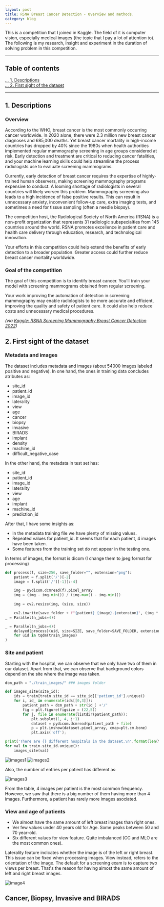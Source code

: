 ```yaml
---
layout: post
title: RSNA Breast Cancer Detection - Overview and methods.
category: blog
---
```


This is a competition that I joined in Kaggle. The field of it is computer vision, especially medical images (the topic that I pay a lot of attention to). The following is my research, insight and experiment in the duration of solving problem in this competition. 

---------
## Table of contents
[... 1. Descriptions](#descriptions)  
[... 2. First sight of the dataset](#firstsight)  

---------


## 1. Descriptions<a name="descriptions"></a>
### Overview
According to the WHO, breast cancer is the most commonly occurring cancer worldwide. In 2020 alone, there were 2.3 million new breast cancer diagnoses and 685,000 deaths. Yet breast cancer mortality in high-income countries has dropped by 40% since the 1980s when health authorities implemented regular mammography screening in age groups considered at risk. Early detection and treatment are critical to reducing cancer fatalities, and your machine learning skills could help streamline the process radiologists use to evaluate screening mammograms.

Currently, early detection of breast cancer requires the expertise of highly-trained human observers, making screening mammography programs expensive to conduct. A looming shortage of radiologists in several countries will likely worsen this problem. Mammography screening also leads to a high incidence of false positive results. This can result in unnecessary anxiety, inconvenient follow-up care, extra imaging tests, and sometimes a need for tissue sampling (often a needle biopsy).

The competition host, the Radiological Society of North America (RSNA) is a non-profit organization that represents 31 radiologic subspecialties from 145 countries around the world. RSNA promotes excellence in patient care and health care delivery through education, research, and technological innovation.

Your efforts in this competition could help extend the benefits of early detection to a broader population. Greater access could further reduce breast cancer mortality worldwide. 

### Goal of the competition
The goal of this competition is to identify breast cancer. You'll train your model with screening mammograms obtained from regular screening.

Your work improving the automation of detection in screening mammography may enable radiologists to be more accurate and efficient, improving the quality and safety of patient care. It could also help reduce costs and unnecessary medical procedures.

*(via [Kaggle: RSNA Screening Mammography Breast Cancer Detection 2022](https://www.kaggle.com/competitions/rsna-breast-cancer-detection/overview))*

## 2. First sight of the dataset<a name='firstsight'></a>
### Metadata and images
The dataset includes metadata and images (about 54000 images labeled positive and negative). In one hand, the ones in training data concludes atributes as:

* site_id	
* patient_id
* image_id	
* laterality
* view
* age	
* cancer
* biopsy
* invasive
* BIRADS
* implant
* density
* machine_id
* difficult_negative_case     

In the other hand, the metadata in test set has:

* site_id
* patient_id
* image_id
* laterality
* view
* age
* implant
* machine_id
* prediction_id

After that, I have some insights as:
* In the metadata training file we have plenty of missing values.
* Repeated values for patient_id. It seems that for each patient, 4 images have been taken.
* Some features from the training set do not appear in the testing one.

In terms of images, the format is dicom (I change them to jpeg format for processing)

``` Python
def process(f, size=256, save_folder="", extension="png"):
    patient = f.split('/')[-2]
    image = f.split('/')[-1][:-4]

    img = pydicom.dcmread(f).pixel_array
    img = (img - img.min()) / (img.max() - img.min())
    
    img = cv2.resize(img, (size, size))

    cv2.imwrite(save_folder + f"{patient}_{image}.{extension}", (img * 255).astype(np.uint8))
_ = Parallel(n_jobs=4)(

_ = Parallel(n_jobs=4)(
    delayed(process)(uid, size=SIZE, save_folder=SAVE_FOLDER, extension=EXTENSION)
    for uid in tqdm(train_images)
)
```

### Site and patient

Starting with the hospital, we can observe that we only have two of them in our dataset. Apart from that, we can observe that background colors depend on the site where the image was taken.

``` Python 
dcm_path = "./train_images/" ### images folder

def images_site(site_id):
    ids = train[train.site_id == site_id]['patient_id'].unique()
    for i, id_ in enumerate(ids[[0,3]]):
        patient_path = dcm_path + str(id_) +'/'
        fig = plt.figure(figsize = (22,5))
        for j, file in enumerate(listdir(patient_path)):
            plt.subplot(1, 4, j+1)
            dataset = pydicom.dcmread(patient_path + file)
            p = plt.imshow(dataset.pixel_array, cmap=plt.cm.bone)
            plt.axis('off');

print('There are {} different hospitals in the dataset.\n'.format(len(train.site_id.unique())))            
for val in train.site_id.unique(): 
    images_site(val)
```

![images1](https://raw.githubusercontent.com/tuong-khang/tuong-khang.github.io/master/images/rsna2022/site_pat_01.png)
![images2](https://raw.githubusercontent.com/tuong-khang/tuong-khang.github.io/master/images/rsna2022/site_pat_02.png)

Also, the number of entries per patient has different as:

![images3](https://raw.githubusercontent.com/tuong-khang/tuong-khang.github.io/master/images/rsna2022/each_img_pat.png)

From the table, 4 images per patient is the most common frequency. However, we saw that there is a big number of them having more than 4 images. Furthermore, a patient has rarely more images asociated.

### View and age of patients
* We almost have the same amount of left breast images than right ones.
* Ver few values under 40 years old for Age. Some peaks between 50 and 70 year-old.
* Six different values for view feature. Quite imbalanced (CC and MLO are the most common ones).

Laterality feature indicates whether the image is of the left or right breast. This issue can be fixed when processing images. View instead, refers to the orientation of the image. The default for a screening exam is to capture two views per breast. That's the reason for having almost the same amount of left and right breast images.

![image4](https://raw.githubusercontent.com/tuong-khang/tuong-khang.github.io/master/images/rsna2022/view_age_pat.png)

## Cancer, Biopsy, Invasive and BIRADS

